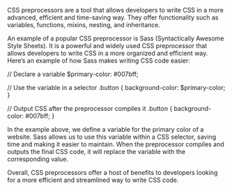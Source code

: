 

CSS preprocessors are a tool that allows developers to write CSS in a more advanced, efficient and time-saving way. They offer functionality such as variables, functions, mixins, nesting, and inheritance.

An example of a popular CSS preprocessor is Sass (Syntactically Awesome Style Sheets). It is a powerful and widely used CSS preprocessor that allows developers to write CSS in a more organized and efficient way. Here’s an example of how Sass makes writing CSS code easier:

// Declare a variable
$primary-color: #007bff;

// Use the variable in a selector
.button {
  background-color: $primary-color;
}

// Output CSS after the preprocessor compiles it
.button {
  background-color: #007bff;
}

In the example above, we define a variable for the primary color of a website. Sass allows us to use this variable within a CSS selector, saving time and making it easier to maintain. When the preprocessor compiles and outputs the final CSS code, it will replace the variable with the corresponding value.

Overall, CSS preprocessors offer a host of benefits to developers looking for a more efficient and streamlined way to write CSS code.